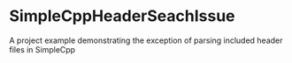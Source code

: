 # SimpleCppHeaderSeachIssue
A project example demonstrating the exception of parsing included header files in SimpleCpp
